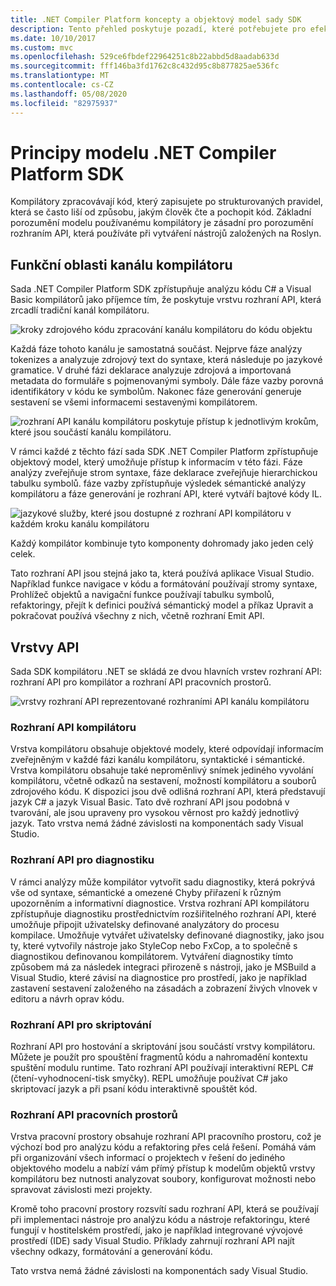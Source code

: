```yaml
---
title: .NET Compiler Platform koncepty a objektový model sady SDK
description: Tento přehled poskytuje pozadí, které potřebujete pro efektivní práci se sadou .NET Compiler SDK. Naučíte se vrstvy rozhraní API, hlavní typy a celkový objektový model.
ms.date: 10/10/2017
ms.custom: mvc
ms.openlocfilehash: 529ce6fbdef22964251c8b22abbd5d8aadab633d
ms.sourcegitcommit: fff146ba3fd1762c8c432d95c8b877825ae536fc
ms.translationtype: MT
ms.contentlocale: cs-CZ
ms.lasthandoff: 05/08/2020
ms.locfileid: "82975937"
---
```

# <a name="understand-the-net-compiler-platform-sdk-model"></a>Principy modelu .NET Compiler Platform SDK

Kompilátory zpracovávají kód, který zapisujete po strukturovaných pravidel, která se často liší od způsobu, jakým člověk čte a pochopit kód. Základní porozumění modelu používanému kompilátory je zásadní pro porozumění rozhraním API, která používáte při vytváření nástrojů založených na Roslyn.

## <a name="compiler-pipeline-functional-areas"></a>Funkční oblasti kanálu kompilátoru

Sada .NET Compiler Platform SDK zpřístupňuje analýzu kódu C# a Visual Basic kompilátorů jako příjemce tím, že poskytuje vrstvu rozhraní API, která zrcadlí tradiční kanál kompilátoru.

![kroky zdrojového kódu zpracování kanálu kompilátoru do kódu objektu](media/compiler-api-model/compiler-pipeline.png)

Každá fáze tohoto kanálu je samostatná součást. Nejprve fáze analýzy tokenizes a analyzuje zdrojový text do syntaxe, která následuje po jazykové gramatice. V druhé fázi deklarace analyzuje zdrojová a importovaná metadata do formuláře s pojmenovanými symboly. Dále fáze vazby porovná identifikátory v kódu ke symbolům. Nakonec fáze generování generuje sestavení se všemi informacemi sestavenými kompilátorem.

![rozhraní API kanálu kompilátoru poskytuje přístup k jednotlivým krokům, které jsou součástí kanálu kompilátoru.](media/compiler-api-model/compiler-pipeline-api.png)

V rámci každé z těchto fází sada SDK .NET Compiler Platform zpřístupňuje objektový model, který umožňuje přístup k informacím v této fázi. Fáze analýzy zveřejňuje strom syntaxe, fáze deklarace zveřejňuje hierarchickou tabulku symbolů. fáze vazby zpřístupňuje výsledek sémantické analýzy kompilátoru a fáze generování je rozhraní API, které vytváří bajtové kódy IL.

![jazykové služby, které jsou dostupné z rozhraní API kompilátoru v každém kroku kanálu kompilátoru](media/compiler-api-model/compiler-pipeline-lang-svc.png)

Každý kompilátor kombinuje tyto komponenty dohromady jako jeden celý celek.

Tato rozhraní API jsou stejná jako ta, která používá aplikace Visual Studio. Například funkce navigace v kódu a formátování používají stromy syntaxe, Prohlížeč objektů a navigační funkce používají tabulku symbolů, refaktoringy, přejít k definici používá sémantický model a příkaz Upravit a pokračovat používá všechny z nich, včetně rozhraní Emit API.

## <a name="api-layers"></a>Vrstvy API

Sada SDK kompilátoru .NET se skládá ze dvou hlavních vrstev rozhraní API: rozhraní API pro kompilátor a rozhraní API pracovních prostorů.

![vrstvy rozhraní API reprezentované rozhraními API kanálu kompilátoru](media/compiler-api-model/api-layers.png)

### <a name="compiler-apis"></a>Rozhraní API kompilátoru

Vrstva kompilátoru obsahuje objektové modely, které odpovídají informacím zveřejněným v každé fázi kanálu kompilátoru, syntaktické i sémantické. Vrstva kompilátoru obsahuje také neproměnlivý snímek jediného vyvolání kompilátoru, včetně odkazů na sestavení, možností kompilátoru a souborů zdrojového kódu. K dispozici jsou dvě odlišná rozhraní API, která představují jazyk C# a jazyk Visual Basic. Tato dvě rozhraní API jsou podobná v tvarování, ale jsou upraveny pro vysokou věrnost pro každý jednotlivý jazyk. Tato vrstva nemá žádné závislosti na komponentách sady Visual Studio.

### <a name="diagnostic-apis"></a>Rozhraní API pro diagnostiku

V rámci analýzy může kompilátor vytvořit sadu diagnostiky, která pokrývá vše od syntaxe, sémantické a omezené Chyby přiřazení k různým upozorněním a informativní diagnostice. Vrstva rozhraní API kompilátoru zpřístupňuje diagnostiku prostřednictvím rozšiřitelného rozhraní API, které umožňuje připojit uživatelsky definované analyzátory do procesu kompilace. Umožňuje vytvářet uživatelsky definované diagnostiky, jako jsou ty, které vytvořily nástroje jako StyleCop nebo FxCop, a to společně s diagnostikou definovanou kompilátorem. Vytváření diagnostiky tímto způsobem má za následek integraci přirozeně s nástroji, jako je MSBuild a Visual Studio, které závisí na diagnostice pro prostředí, jako je například zastavení sestavení založeného na zásadách a zobrazení živých vlnovek v editoru a návrh oprav kódu.

### <a name="scripting-apis"></a>Rozhraní API pro skriptování

Rozhraní API pro hostování a skriptování jsou součástí vrstvy kompilátoru. Můžete je použít pro spouštění fragmentů kódu a nahromadění kontextu spuštění modulu runtime.
Tato rozhraní API používají interaktivní REPL C# (čtení-vyhodnocení-tisk smyčky). REPL umožňuje používat C# jako skriptovací jazyk a při psaní kódu interaktivně spouštět kód.

### <a name="workspaces-apis"></a>Rozhraní API pracovních prostorů

Vrstva pracovní prostory obsahuje rozhraní API pracovního prostoru, což je výchozí bod pro analýzu kódu a refaktoring přes celá řešení. Pomáhá vám při organizování všech informací o projektech v řešení do jediného objektového modelu a nabízí vám přímý přístup k modelům objektů vrstvy kompilátoru bez nutnosti analyzovat soubory, konfigurovat možnosti nebo spravovat závislosti mezi projekty.

Kromě toho pracovní prostory rozsvítí sadu rozhraní API, která se používají při implementaci nástroje pro analýzu kódu a nástroje refaktoringu, které fungují v hostitelském prostředí, jako je například integrované vývojové prostředí (IDE) sady Visual Studio. Příklady zahrnují rozhraní API najít všechny odkazy, formátování a generování kódu.

Tato vrstva nemá žádné závislosti na komponentách sady Visual Studio.
